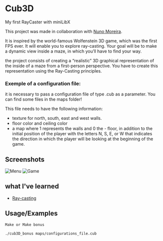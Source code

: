 
# Cub3D

My first RayCaster with miniLibX

This project was made in collaboration with [Nuno Moreira](https://github.com/nunotaboada).

It is inspired by the world-famous Wolfenstein 3D game, which
was the first FPS ever. It will enable you to explore ray-casting. Your goal will be to
make a dynamic view inside a maze, in which you’ll have to find your way.

the project consists of creating a “realistic” 3D graphical
representation of the inside of a maze from a
first-person perspective. You have to create this
representation using the Ray-Casting principles.


### Exemple of a configuration file:
it is necessary to pass a configuration file of type .cub as a parameter. You can find some files in the maps folder!

This file needs to have the following information:
- texture for north, south, east and west walls.
- floor color and ceiling color
- a map where 1 represents the walls and 0 the - floor, in addition to the initial position of the player with the letters N, S, E, or W that indicates the direction in which the player will be looking at the beginning of the game.



## Screenshots

![Menu](https://i.imgur.com/wqghhSF.png)
![Game](https://i.imgur.com/DOcJy2U.png)


## what I've learned

 - [Ray-casting](https://en.wikipedia.org/wiki/Ray_casting)


## Usage/Examples

```bash
Make or Make bonus
```

```bash
./cub3D_bonus maps/configurations_file.cub
```

